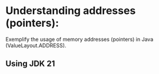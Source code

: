 # Understanding addresses (pointers):

Exemplify the usage of memory addresses (pointers) in Java (ValueLayout.ADDRESS).

## Using JDK 21